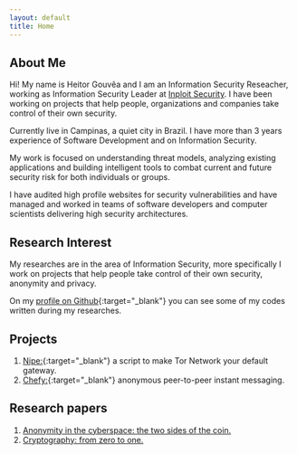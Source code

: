 ```yaml
---
layout: default
title: Home
---
```


## About Me

Hi! My name is Heitor Gouvêa and I am an Information Security Reseacher, working as Information
Security Leader at [Inploit Security](http://inploitsecurity.me).
I have been working on projects that help people, organizations and companies take control of their own security.  

Currently live in Campinas, a quiet city in Brazil. I have more than 3 years experience
of Software Development and on Information Security.

My work is focused on understanding threat models, analyzing existing
applications and building intelligent tools to combat current and future security
risk for both individuals or groups.

I have audited high profile websites for security vulnerabilities and have
managed and worked in teams of software developers and computer scientists
delivering high security architectures.

## Research Interest

My researches are in the area of Information Security,
more specifically I work on projects that help people take control of their own security, anonymity and privacy.

On my [profile on Github](https://github.com/GouveaHeitor){:target="_blank"} you can see
some of my codes written during my researches.

## Projects

1. [Nipe:](https://github.com/GouveaHeitor/nipe){:target="_blank"} a script to make Tor Network your default gateway.
2. [Chefy:](https://github.com/GouveaHeitor/chefy){:target="_blank"}  anonymous peer-to-peer instant messaging.

## Research papers

1. [Anonymity in the cyberspace: the two sides of the coin.](/publications/anonymity-the-two-sides-of-the-coin.pdf)
2. [Cryptography: from zero to one.](/publications/encryption-from-zero-to-one.pdf)
